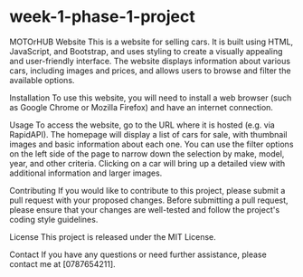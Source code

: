 # week-1-phase-1-project
MOTOrHUB Website
This is a website for selling cars. It is built using HTML, JavaScript, and Bootstrap, and uses styling to create a visually appealing and user-friendly interface. The website displays information about various cars, including images and prices, and allows users to browse and filter the available options.

Installation
To use this website, you will need to install a web browser (such as Google Chrome or Mozilla Firefox) and have an internet connection.

Usage
To access the website, go to the URL where it is hosted (e.g. via RapidAPI). The homepage will display a list of cars for sale, with thumbnail images and basic information about each one. You can use the filter options on the left side of the page to narrow down the selection by make, model, year, and other criteria. Clicking on a car will bring up a detailed view with additional information and larger images.

Contributing
If you would like to contribute to this project, please submit a pull request with your proposed changes. Before submitting a pull request, please ensure that your changes are well-tested and follow the project's coding style guidelines.

License
This project is released under the MIT License.

Contact
If you have any questions or need further assistance, please contact me at  [0787654211].

